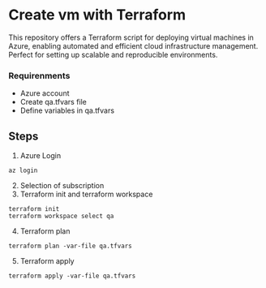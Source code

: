 # Create vm with Terraform
This repository offers a Terraform script for deploying virtual machines in Azure, enabling automated and efficient cloud infrastructure management. Perfect for setting up scalable and reproducible environments.

### Requirenments
- Azure account
- Create qa.tfvars file
- Define variables in qa.tfvars

## Steps
1. Azure Login
```
az login
```
2. Selection of subscription
3. Terraform init and terraform workspace
```
terraform init
terraform workspace select qa
```

4. Terraform plan
```
terraform plan -var-file qa.tfvars
```

5. Terraform apply
```
terraform apply -var-file qa.tfvars
```
